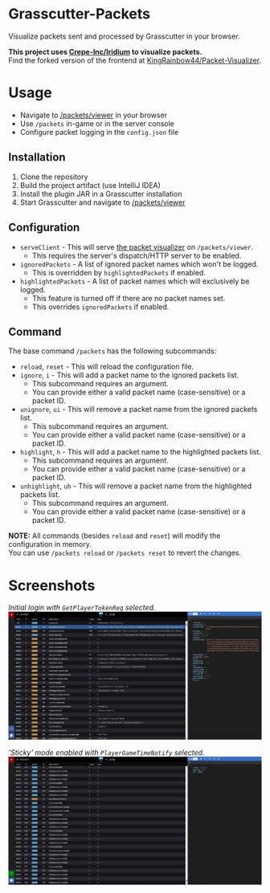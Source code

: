 # Grasscutter-Packets
Visualize packets sent and processed by Grasscutter in your browser.

**This project uses [Crepe-Inc/Iridium](https://github.com/Crepe-Inc/Iridium) to visualize packets.**\
Find the forked version of the frontend at [KingRainbow44/Packet-Visualizer](https://github.com/KingRainbow44/Packet-Visualizer).

# Usage
- Navigate to [/packets/viewer](https://localhost:443/packets/viewer/) in your browser
- Use `/packets` in-game or in the server console
- Configure packet logging in the `config.json` file

## Installation
1. Clone the repository
2. Build the project artifact (use IntelliJ IDEA)
3. Install the plugin JAR in a Grasscutter installation
4. Start Grasscutter and navigate to [/packets/viewer](https://localhost:443/packets/viewer/)

## Configuration
- `serveClient` - This will serve [the packet visualizer](https://github.com/KingRainbow44/Packet-Visualizer) on `/packets/viewer`.
  - This requires the server's dispatch/HTTP server to be enabled.
- `ignoredPackets` - A list of ignored packet names which won't be logged.
  - This is overridden by `highlightedPackets` if enabled.
- `highlightedPackets` - A list of packet names which will exclusively be logged.
  - This feature is turned off if there are no packet names set.
  - This overrides `ignoredPackets` if enabled.

## Command
The base command `/packets` has the following subcommands:
- `reload`, `reset` - This will reload the configuration file.
- `ignore`, `i` - This will add a packet name to the ignored packets list.
  - This subcommand requires an argument.
  - You can provide either a valid packet name (case-sensitive) or a packet ID.
- `unignore`, `ui` - This will remove a packet name from the ignored packets list.
  - This subcommand requires an argument.
  - You can provide either a valid packet name (case-sensitive) or a packet ID.
- `highlight`, `h` - This will add a packet name to the highlighted packets list.
  - This subcommand requires an argument.
  - You can provide either a valid packet name (case-sensitive) or a packet ID.
- `unhighlight`, `uh` - This will remove a packet name from the highlighted packets list.
  - This subcommand requires an argument.
  - You can provide either a valid packet name (case-sensitive) or a packet ID.

**NOTE:** All commands (besides `reload` and `reset`) will modify the configuration in memory.\
You can use `/packets reload` or `/packets reset` to revert the changes.

# Screenshots
*Initial login with `GetPlayerTokenReq` selected.*
![img.png](images/login.png)

*'Sticky' mode enabled with `PlayerGameTimeNotify` selected.*
![img.png](images/sticky.png)
